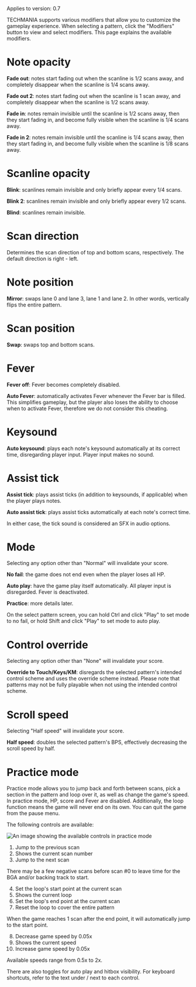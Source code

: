 Applies to version: 0.7

TECHMANIA supports various modifiers that allow you to customize the gameplay experience. When selecting a pattern, click the "Modifiers" button to view and select modifiers. This page explains the available modifiers.

# Note opacity

**Fade out**: notes start fading out when the scanline is 1/2 scans away, and completely disappear when the scanline is 1/4 scans away.

**Fade out 2**: notes start fading out when the scanline is 1 scan away, and completely disappear when the scanline is 1/2 scans away.

**Fade in**: notes remain invisible until the scanline is 1/2 scans away, then they start fading in, and become fully visible when the scanline is 1/4 scans away.

**Fade in 2**: notes remain invisible until the scanline is 1/4 scans away, then they start fading in, and become fully visible when the scanline is 1/8 scans away.

# Scanline opacity

**Blink**: scanlines remain invisible and only briefly appear every 1/4 scans.

**Blink 2**: scanlines remain invisible and only briefly appear every 1/2 scans.

**Blind**: scanlines remain invisible.

# Scan direction

Determines the scan direction of top and bottom scans, respectively. The default direction is right - left.

# Note position

**Mirror**: swaps lane 0 and lane 3, lane 1 and lane 2. In other words, vertically flips the entire pattern.

# Scan position

**Swap**: swaps top and bottom scans.

# Fever

**Fever off**: Fever becomes completely disabled.

**Auto Fever**: automatically activates Fever whenever the Fever bar is filled. This simplifies gameplay, but the player also loses the ability to choose when to activate Fever, therefore we do not consider this cheating.

# Keysound

**Auto keysound**: plays each note's keysound automatically at its correct time, disregarding player input. Player input makes no sound.

# Assist tick

**Assist tick**: plays assist ticks (in addition to keysounds, if applicable) when the player plays notes.

**Auto assist tick**: plays assist ticks automatically at each note's correct time.

In either case, the tick sound is considered an SFX in audio options.

# Mode

Selecting any option other than "Normal" will invalidate your score.

**No fail**: the game does not end even when the player loses all HP.

**Auto play**: have the game play itself automatically. All player input is disregarded. Fever is deactivated.

**Practice**: more details later.

On the select pattern screen, you can hold Ctrl and click "Play" to set mode to no fail, or hold Shift and click "Play" to set mode to auto play.

# Control override

Selecting any option other than "None" will invalidate your score.

**Override to Touch/Keys/KM**: disregards the selected pattern's intended control scheme and uses the override scheme instead. Please note that patterns may not be fully playable when not using the intended control scheme.

# Scroll speed

Selecting "Half speed" will invalidate your score.

**Half speed**: doubles the selected pattern's BPS, effectively decreasing the scroll speed by half.

# Practice mode

Practice mode allows you to jump back and forth between scans, pick a section in the pattern and loop over it, as well as change the game's speed. In practice mode, HP, score and Fever are disabled. Additionally, the loop function means the game will never end on its own. You can quit the game from the pause menu.

The following controls are available:

![An image showing the available controls in practice mode](https://imgur.com/DY41TW6.png)

1. Jump to the previous scan
2. Shows the current scan number
3. Jump to the next scan

There may be a few negative scans before scan #0 to leave time for the BGA and/or backing track to start.

4. Set the loop's start point at the current scan
5. Shows the current loop
6. Set the loop's end point at the current scan
7. Reset the loop to cover the entire pattern

When the game reaches 1 scan after the end point, it will automatically jump to the start point.

8. Decrease game speed by 0.05x
9. Shows the current speed
10. Increase game speed by 0.05x

Available speeds range from 0.5x to 2x.

There are also toggles for auto play and hitbox visibility. For keyboard shortcuts, refer to the text under / next to each control.

